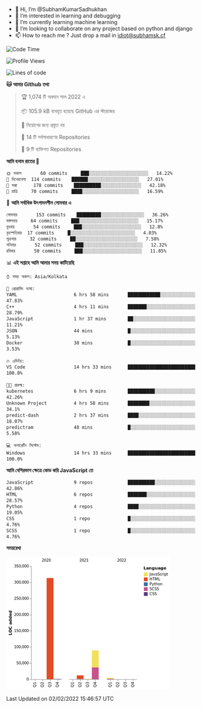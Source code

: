 - 👋 Hi, I’m @SubhamKumarSadhukhan
- 👀 I’m interested in learning and debugging
- 🌱 I’m currently learning machine learning
- 💞️ I’m looking to collaborate on any project based on python and django
- 📫 How to reach me ?
      Just drop a mail in idiot@subhamsk.cf

<!---
SubhamKumarSadhukhan/SubhamKumarSadhukhan is a ✨ special ✨ repository because its `README.md` (this file) appears on your GitHub profile.
You can click the Preview link to take a look at your changes.
--->


<!--START_SECTION:waka-->
![Code Time](http://img.shields.io/badge/Code%20Time-146%20hrs%2040%20mins-blue)

![Profile Views](http://img.shields.io/badge/%E0%A6%AA%E0%A7%8D%E0%A6%B0%E0%A7%8B%E0%A6%AB%E0%A6%BE%E0%A6%87%E0%A6%B2%20%E0%A6%A6%E0%A6%B0%E0%A7%8D%E0%A6%B6%E0%A6%A8-10-blue)

![Lines of code](https://img.shields.io/badge/%E0%A6%B9%E0%A7%8D%E0%A6%AF%E0%A6%BE%E0%A6%B2%E0%A7%8B%20%E0%A6%93%E0%A6%AF%E0%A6%BC%E0%A6%BE%E0%A6%B0%E0%A7%8D%E0%A6%B2%E0%A7%8D%E0%A6%A1%20%E0%A6%A5%E0%A7%87%E0%A6%95%E0%A7%87%20%E0%A6%86%E0%A6%AE%E0%A6%BF%20%E0%A6%B2%E0%A6%BF%E0%A6%96%E0%A7%87%E0%A6%9B%E0%A6%BF-420%20Thousand%20%E0%A6%95%E0%A7%8B%E0%A6%A1%E0%A7%87%E0%A6%B0%20%E0%A6%B2%E0%A6%BE%E0%A6%87%E0%A6%A8-blue)

**🐱 আমার Github তথ্য** 

> 🏆 1,074 টি অবদান সাল 2022 এ
 > 
> 📦 105.9 kB ব্যবহৃত হয়েছে GitHub এর স্টরেজের 
 > 
> 🚫 নিয়োগের জন্য প্রস্তুত নয়
 > 
> 📜 14 টি সর্বসাধারণের Repositories 
 > 
> 🔑 9 টি ব্যক্তিগত Repositories  
 > 
**আমি হলাম রাতের 🦉** 

```text
🌞 সকাল       60 commits     ███░░░░░░░░░░░░░░░░░░░░░░   14.22% 
🌆 দিনেরবেলা  114 commits    ██████░░░░░░░░░░░░░░░░░░░   27.01% 
🌃 সন্ধা      178 commits    ██████████░░░░░░░░░░░░░░░   42.18% 
🌙 রাত্রি     70 commits     ████░░░░░░░░░░░░░░░░░░░░░   16.59%

```
📅 **আমি সর্বাধিক উৎপাদনশীল সোমবার এ** 

```text
সোমবার       153 commits    █████████░░░░░░░░░░░░░░░░   36.26% 
মঙ্গলবার     64 commits     ███░░░░░░░░░░░░░░░░░░░░░░   15.17% 
বুধবার       54 commits     ███░░░░░░░░░░░░░░░░░░░░░░   12.8% 
বৃহস্পতিবার  17 commits     █░░░░░░░░░░░░░░░░░░░░░░░░   4.03% 
শুক্রবার     32 commits     ██░░░░░░░░░░░░░░░░░░░░░░░   7.58% 
শনিবার       52 commits     ███░░░░░░░░░░░░░░░░░░░░░░   12.32% 
রবিবার       50 commits     ███░░░░░░░░░░░░░░░░░░░░░░   11.85%

```


📊 **এই সপ্তাহে আমি আমার সময় কাটিয়েছি** 

```text
⌚︎ সময় অঞ্চল: Asia/Kolkata

💬 প্রোগ্রামিং ভাষা: 
YAML                     6 hrs 58 mins       ████████████░░░░░░░░░░░░░   47.83% 
C++                      4 hrs 11 mins       ███████░░░░░░░░░░░░░░░░░░   28.79% 
JavaScript               1 hr 37 mins        ██░░░░░░░░░░░░░░░░░░░░░░░   11.21% 
JSON                     44 mins             █░░░░░░░░░░░░░░░░░░░░░░░░   5.13% 
Docker                   30 mins             █░░░░░░░░░░░░░░░░░░░░░░░░   3.53%

🔥 এডিটর: 
VS Code                  14 hrs 33 mins      █████████████████████████   100.0%

🐱‍💻 প্রকল্ম: 
kubernetes               6 hrs 9 mins        ██████████░░░░░░░░░░░░░░░   42.26% 
Unknown Project          4 hrs 58 mins       ████████░░░░░░░░░░░░░░░░░   34.1% 
predict-dash             2 hrs 37 mins       ████░░░░░░░░░░░░░░░░░░░░░   18.07% 
predictram               48 mins             █░░░░░░░░░░░░░░░░░░░░░░░░   5.58%

💻 অপারেটিং সিস্টেম: 
Windows                  14 hrs 33 mins      █████████████████████████   100.0%

```

**আমি বেশিরভাগ ক্ষেত্রে কোড করি JavaScript তে** 

```text
JavaScript               9 repos             ██████████░░░░░░░░░░░░░░░   42.86% 
HTML                     6 repos             ███████░░░░░░░░░░░░░░░░░░   28.57% 
Python                   4 repos             ████░░░░░░░░░░░░░░░░░░░░░   19.05% 
CSS                      1 repo              █░░░░░░░░░░░░░░░░░░░░░░░░   4.76% 
SCSS                     1 repo              █░░░░░░░░░░░░░░░░░░░░░░░░   4.76%

```


**সময়রেখা**

![Chart not found](https://raw.githubusercontent.com/SubhamKumarSadhukhan/SubhamKumarSadhukhan/main/charts/bar_graph.png) 


 Last Updated on 02/02/2022 15:46:57 UTC
<!--END_SECTION:waka-->
